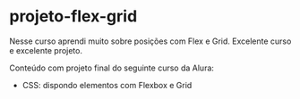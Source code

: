 # projeto-flex-grid
Nesse curso aprendi muito sobre posições com Flex e Grid. Excelente curso e excelente projeto.

Conteúdo com projeto final do seguinte curso da Alura:

- CSS: dispondo elementos com Flexbox e Grid